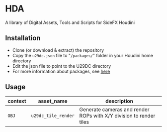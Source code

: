 # HDA

A library of Digital Assets, Tools and Scripts for SideFX Houdini

## Installation

- Clone (or download & extract) the repository
- Copy the `u29dc.json` file to "`/packages/`" folder in your Houdini home directory
- Edit the json file to point to the U29DC directory
- For more information about packages, see [here](https://www.sidefx.com/docs/houdini/ref/plugins.html)

## Usage

| context | asset_name          | description                                                        |
| ------- | ------------------- | ------------------------------------------------------------------ |
| `OBJ`   | `u29dc_tile_render` | Generate cameras and render ROPs with X/Y division to render tiles |
